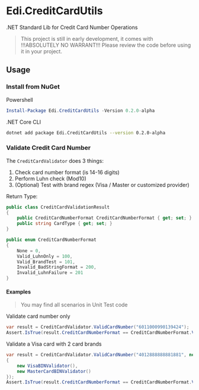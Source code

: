 # Edi.CreditCardUtils
.NET Standard Lib for Credit Card Number Operations

> This project is still in early development, it comes with !!!ABSOLUTELY NO WARRANT!!! Please review the code before using it in your project.

## Usage

### Install from NuGet

Powershell

```powershell
Install-Package Edi.CreditCardUtils -Version 0.2.0-alpha
```

.NET Core CLI
```bash
dotnet add package Edi.CreditCardUtils --version 0.2.0-alpha
```

### Validate Credit Card Number

The ```CreditCardValidator``` does 3 things:

1. Check card number format (is 14-16 digits)
2. Perform Luhn check (Mod10)
3. (Optional) Test with brand regex (Visa / Master or customized provider)

Return Type:

```csharp
public class CreditCardValidationResult
{
    public CreditCardNumberFormat CreditCardNumberFormat { get; set; }
    public string CardType { get; set; }
}

public enum CreditCardNumberFormat
{
    None = 0,
    Valid_LuhnOnly = 100,
    Valid_BrandTest = 101,
    Invalid_BadStringFormat = 200,
    Invalid_LuhnFailure = 201
}
```

#### Examples

> You may find all scenarios in Unit Test code

Validate card number only
```csharp
var result = CreditCardValidator.ValidCardNumber("6011000990139424");
Assert.IsTrue(result.CreditCardNumberFormat == CreditCardNumberFormat.Valid_LuhnOnly);
```

Validate a Visa card with 2 card brands

```csharp
var result = CreditCardValidator.ValidCardNumber("4012888888881881", new IBINFormatValidator[]
{
    new VisaBINValidator(),
    new MasterCardBINValidator()
});
Assert.IsTrue(result.CreditCardNumberFormat == CreditCardNumberFormat.Valid_BINTest && result.CardType == "Visa");
```